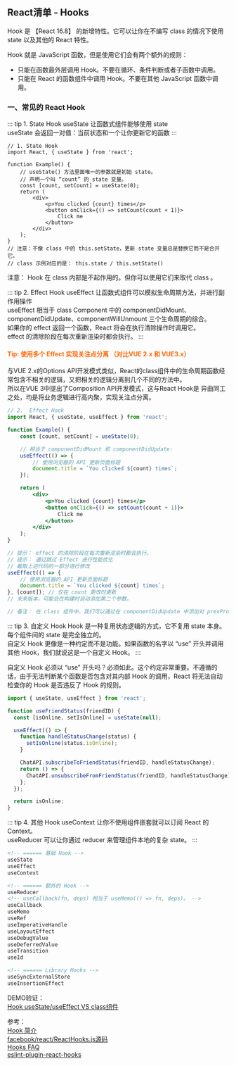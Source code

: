 ## React清单 - Hooks

Hook 是 【React 16.8】 的新增特性。它可以让你在不编写 class 的情况下使用 state 以及其他的 React 特性。

Hook 就是 JavaScript 函数，但是使用它们会有两个额外的规则：
+ 只能在函数最外层调用 Hook。不要在循环、条件判断或者子函数中调用。
+ 只能在 React 的函数组件中调用 Hook。不要在其他 JavaScript 函数中调用。


###  一、常见的 React Hook

::: tip 1. State Hook
useState 让函数式组件能够使用 state <br/>
useState 会返回一对值：当前状态和一个让你更新它的函数
:::

```tsx
// 1. State Hook
import React, { useState } from 'react';

function Example() {
    // useState() 方法里面唯一的参数就是初始 state。
    // 声明一个叫 “count” 的 state 变量。
    const [count, setCount] = useState(0);
    return (
        <div>
            <p>You clicked {count} times</p>
            <button onClick={() => setCount(count + 1)}>
                Click me
            </button>
        </div>
    );
}
// 注意：不像 class 中的 this.setState，更新 state 变量总是替换它而不是合并它。
// class 示例对应的是： this.state / this.setState()
```
注意： Hook 在 class 内部是不起作用的。但你可以使用它们来取代 class 。


::: tip 2. Effect Hook
useEffect 让函数式组件可以模拟生命周期方法，并进行副作用操作 <br/>
useEffect 相当于 class Component 中的 componentDidMount、componentDidUpdate、componentWillUnmount 三个生命周期的综合。<br/>
如果你的 effect 返回一个函数，React 将会在执行清除操作时调用它。<br/>
effect 的清除阶段在每次重新渲染时都会执行。
:::

<h4 style="color:#f60">Tip: 使用多个 Effect 实现关注点分离 （对比VUE 2.x 和 VUE3.x）</h4>

与VUE 2.x的Options API开发模式类似，React的class组件中的生命周期函数经常包含不相关的逻辑，又把相关的逻辑分离到几个不同的方法中。<br/>
所以在VUE 3中提出了Composition API开发模式，这与React Hook是 异曲同工 之处，均是将业务逻辑进行高内聚，实现关注点分离。

```jsx
// 2.  Effect Hook
import React, { useState, useEffect } from 'react';

function Example() {
    const [count, setCount] = useState(0);

    // 相当于 componentDidMount 和 componentDidUpdate:
    useEffect(() => {
        // 使用浏览器的 API 更新页面标题
        document.title = `You clicked ${count} times`;
    });

    return (
        <div>
            <p>You clicked {count} times</p>
            <button onClick={() => setCount(count + 1)}>
                Click me
            </button>
        </div>
    );
}

// 提示： effect 的清除阶段在每次重新渲染时都会执行。
// 提示： 通过跳过 Effect 进行性能优化
// 截取上述代码的一部分进行修改
useEffect(() => {
    // 使用浏览器的 API 更新页面标题
    document.title = `You clicked ${count} times`;
}, [count]); // 仅在 count 更改时更新
// 未来版本，可能会在构建时自动添加第二个参数。

// 备注： 在 class 组件中，我们可以通过在 componentDidUpdate 中添加对 prevProps 或 prevState 的比较逻辑解决
```

::: tip 3. 自定义 Hook
Hook 是一种复用状态逻辑的方式，它不复用 state 本身。每个组件间的 state 是完全独立的。 <br/>
自定义 Hook 更像是一种约定而不是功能。如果函数的名字以 “use” 开头并调用其他 Hook，我们就说这是一个自定义 Hook。 
:::

自定义 Hook 必须以 “use” 开头吗？必须如此。这个约定非常重要。不遵循的话，由于无法判断某个函数是否包含对其内部 Hook 的调用，React 将无法自动检查你的 Hook 是否违反了 Hook 的规则。

```jsx
import { useState, useEffect } from 'react';

function useFriendStatus(friendID) {
  const [isOnline, setIsOnline] = useState(null);

  useEffect(() => {
    function handleStatusChange(status) {
      setIsOnline(status.isOnline);
    }

    ChatAPI.subscribeToFriendStatus(friendID, handleStatusChange);
    return () => {
      ChatAPI.unsubscribeFromFriendStatus(friendID, handleStatusChange);
    };
  });

  return isOnline;
}
```

::: tip 4. 其他 Hook
useContext 让你不使用组件嵌套就可以订阅 React 的 Context。 <br/>
useReducer 可以让你通过 reducer 来管理组件本地的复杂 state。
:::

```html
<!-- ====== 基础 Hook -->
useState
useEffect
useContext

<!-- ====== 额外的 Hook -->
useReducer
<!-- useCallback(fn, deps) 相当于 useMemo(() => fn, deps)。 -->
useCallback    
useMemo
useRef
useImperativeHandle
useLayoutEffect
useDebugValue
useDeferredValue
useTransition
useId

<!-- ====== Library Hooks -->
useSyncExternalStore
useInsertionEffect
```

DEMO验证：<br />
<a href="http://ycy88.com/other" target="_blank">Hook useState/useEffect VS class组件</a><br />

参考：<br />
<a href="https://zh-hans.reactjs.org/docs/hooks-intro.html" target="_blank">Hook 简介</a><br />
<a href="https://github.com/facebook/react/blob/main/packages/react/src/ReactHooks.js" target="_blank">facebook/react/ReactHooks.js源码</a><br />
<a href="https://zh-hans.reactjs.org/docs/hooks-faq.html" target="_blank">Hooks FAQ</a><br />
<a href="https://www.npmjs.com/package/eslint-plugin-react-hooks" target="_blank">eslint-plugin-react-hooks</a><br />


 